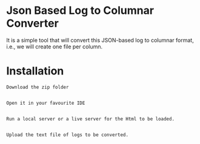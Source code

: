 
# Json Based Log to Columnar Converter

It is a simple tool that will convert this JSON-based log to columnar format, i.e., we will create one file per column. 

# Installation

    Download the zip folder
    

    Open it in your favourite IDE
    

    Run a local server or a live server for the Html to be loaded.
    

    Upload the text file of logs to be converted.

